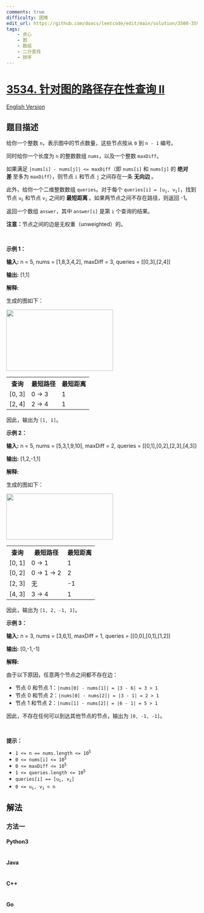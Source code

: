 ```yaml
---
comments: true
difficulty: 困难
edit_url: https://github.com/doocs/leetcode/edit/main/solution/3500-3599/3534.Path%20Existence%20Queries%20in%20a%20Graph%20II/README.md
tags:
    - 贪心
    - 图
    - 数组
    - 二分查找
    - 排序
---
```


<!-- problem:start -->

# [3534. 针对图的路径存在性查询 II](https://leetcode.cn/problems/path-existence-queries-in-a-graph-ii)

[English Version](/solution/3500-3599/3534.Path%20Existence%20Queries%20in%20a%20Graph%20II/README_EN.md)

## 题目描述

<!-- description:start -->

<p>给你一个整数 <code>n</code>，表示图中的节点数量，这些节点按从 <code>0</code> 到 <code>n - 1</code>&nbsp;编号。</p>

<p>同时给你一个长度为 <code>n</code> 的整数数组 <code>nums</code>，以及一个整数 <code>maxDiff</code>。</p>

<p>如果满足 <code>|nums[i] - nums[j]| &lt;= maxDiff</code>（即 <code>nums[i]</code> 和 <code>nums[j]</code> 的&nbsp;<strong>绝对差&nbsp;</strong>至多为 <code>maxDiff</code>），则节点 <code>i</code> 和节点 <code>j</code> 之间存在一条&nbsp;<strong>无向边&nbsp;</strong>。</p>

<p>此外，给你一个二维整数数组 <code>queries</code>。对于每个 <code>queries[i] = [u<sub>i</sub>, v<sub>i</sub>]</code>，找到节点 <code>u<sub>i</sub></code> 和节点 <code>v<sub>i</sub></code> 之间的&nbsp;<strong>最短距离&nbsp;</strong>。如果两节点之间不存在路径，则返回 -1。</p>

<p>返回一个数组 <code>answer</code>，其中 <code>answer[i]</code> 是第 <code>i</code> 个查询的结果。</p>

<p><strong>注意：</strong>节点之间的边是无权重（unweighted）的。</p>

<p>&nbsp;</p>

<p><strong class="example">示例 1：</strong></p>

<div class="example-block">
<p><strong>输入:</strong> <span class="example-io">n = 5, nums = [1,8,3,4,2], maxDiff = 3, queries = [[0,3],[2,4]]</span></p>

<p><strong>输出:</strong> <span class="example-io">[1,1]</span></p>

<p><strong>解释:</strong></p>

<p>生成的图如下：</p>

<p><img alt="" src="https://fastly.jsdelivr.net/gh/doocs/leetcode@main/solution/3500-3599/3534.Path%20Existence%20Queries%20in%20a%20Graph%20II/images/1745660620-PauXMH-4149example1drawio.png" style="width: 281px; height: 161px;" /></p>

<table>
	<tbody>
		<tr>
			<th>查询</th>
			<th>最短路径</th>
			<th>最短距离</th>
		</tr>
		<tr>
			<td>[0, 3]</td>
			<td>0 → 3</td>
			<td>1</td>
		</tr>
		<tr>
			<td>[2, 4]</td>
			<td>2 → 4</td>
			<td>1</td>
		</tr>
	</tbody>
</table>

<p>因此，输出为 <code>[1, 1]</code>。</p>
</div>

<p><strong class="example">示例 2：</strong></p>

<div class="example-block">
<p><strong>输入:</strong> <span class="example-io">n = 5, nums = [5,3,1,9,10], maxDiff = 2, queries = [[0,1],[0,2],[2,3],[4,3]]</span></p>

<p><strong>输出:</strong> <span class="example-io">[1,2,-1,1]</span></p>

<p><strong>解释:</strong></p>

<p>生成的图如下：</p>

<p><img alt="" src="https://fastly.jsdelivr.net/gh/doocs/leetcode@main/solution/3500-3599/3534.Path%20Existence%20Queries%20in%20a%20Graph%20II/images/1745660627-mSVsDs-4149example2drawio.png" style="width: 281px; height: 121px;" /></p>

<table>
	<tbody>
		<tr>
			<th>查询</th>
			<th>最短路径</th>
			<th>最短距离</th>
		</tr>
		<tr>
			<td>[0, 1]</td>
			<td>0 → 1</td>
			<td>1</td>
		</tr>
		<tr>
			<td>[0, 2]</td>
			<td>0 → 1 → 2</td>
			<td>2</td>
		</tr>
		<tr>
			<td>[2, 3]</td>
			<td>无</td>
			<td>-1</td>
		</tr>
		<tr>
			<td>[4, 3]</td>
			<td>3 → 4</td>
			<td>1</td>
		</tr>
	</tbody>
</table>

<p>因此，输出为 <code>[1, 2, -1, 1]</code>。</p>
</div>

<p><strong class="example">示例 3：</strong></p>

<div class="example-block">
<p><strong>输入:</strong> <span class="example-io">n = 3, nums = [3,6,1], maxDiff = 1, queries = [[0,0],[0,1],[1,2]]</span></p>

<p><strong>输出:</strong> <span class="example-io">[0,-1,-1]</span></p>

<p><strong>解释:</strong></p>

<p>由于以下原因，任意两个节点之间都不存在边：</p>

<ul>
	<li>节点 0 和节点 1：<code>|nums[0] - nums[1]| = |3 - 6| = 3 &gt; 1</code></li>
	<li>节点 0 和节点 2：<code>|nums[0] - nums[2]| = |3 - 1| = 2 &gt; 1</code></li>
	<li>节点 1 和节点 2：<code>|nums[1] - nums[2]| = |6 - 1| = 5 &gt; 1</code></li>
</ul>

<p>因此，不存在任何可以到达其他节点的节点，输出为 <code>[0, -1, -1]</code>。</p>
</div>

<p>&nbsp;</p>

<p><strong>提示：</strong></p>

<ul>
	<li><code>1 &lt;= n == nums.length &lt;= 10<sup>5</sup></code></li>
	<li><code>0 &lt;= nums[i] &lt;= 10<sup>5</sup></code></li>
	<li><code>0 &lt;= maxDiff &lt;= 10<sup>5</sup></code></li>
	<li><code>1 &lt;= queries.length &lt;= 10<sup>5</sup></code></li>
	<li><code>queries[i] == [u<sub>i</sub>, v<sub>i</sub>]</code></li>
	<li><code>0 &lt;= u<sub>i</sub>, v<sub>i</sub> &lt; n</code></li>
</ul>

<!-- description:end -->

## 解法

<!-- solution:start -->

### 方法一

<!-- tabs:start -->

#### Python3

```python

```

#### Java

```java

```

#### C++

```cpp

```

#### Go

```go

```

<!-- tabs:end -->

<!-- solution:end -->

<!-- problem:end -->
